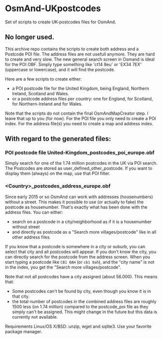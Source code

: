 # OsmAnd-UKpostcodes
Set of scripts to create UK-postcodes files for OsmAnd.

## No longer used.
This archive repo contains the scripts to create both address and a Postcode POI file. The address files are not usefull anymore. They are hard to create and very slow. The new general search screen in Osmand is ideal for the POI OBF. Simply type something like 'ct14 8eu' or 'EX34 7EX' (uppercase or lowercase), and it will find the postcode.<br>


Here are a few scripts to create either:
- a POI postcode file for the United Kingdom, being England, Northern Ireland, Scotland and Wales.
- or a postcode address files per country: one for England, for Scotland, for Northern-Ireland and for Wales.

Note that the scripts do not contain the final OsmAndMapCreator step. I leave that up to you (for now). For the POI file you only need to create a POI index. For the address file(s) you need to create a map and address index.


## With regard to the generated files:<br> 
### POI postcode file United-Kingdom_postcodes_poi_europe.obf<br>
Simply search for one of the 1.74 million postcodes in the UK via POI search.
The Postcodes are stored as user_defined_other_postcode. If you want to display them (always) on the map, use that POI filter.


### \<Country\>_postcodes_address_europe.obf<br>
Since early 2015 or so OsmAnd can work with addresses (housenumbers) without a street. This makes it possible to use (or actually to fake) the postcode as housenumber. That's exactly what has been done with the address files. You can either:
- search on a postcode in a city/neighborhood as if it is a housenumber without street
- and directly as postcode as a "Search more villages/postcode" like in all other address files.

If you know that a postcode is somewhere in a city or suburb, you can select that city and all postcodes will appear. If you don't know the city, you can directly search for the postcode from the address screen. When you start typing a postcode like `CB1 0AH` (or `cb1 0ah`), and the "city name" is not in the index, you get the "Search more villages/postcode".

Note that not all postcodes have a city assigned (about 56.000). This means that:
- Some postcodes can't be found by city, even though you know it is in that city.
- the total number of postcodes in the combined address files are roughly 1500 less (on 1.74 million) compared to the postcode_poi file as they simply can't be assigned. This might change in the future but this data is currently not available.

Requirements Linux/OS X/BSD: unzip, wget and sqlite3. Use your favorite package manager.
